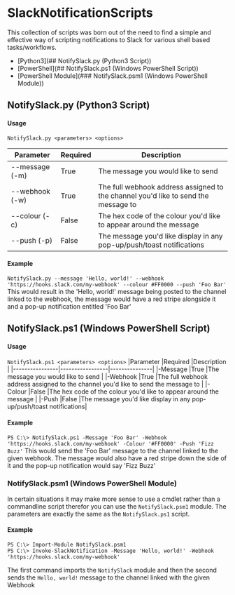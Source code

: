 # SlackNotificationScripts
This collection of scripts was born out of the need to find a simple and effective way of scripting notifications to Slack for various shell based tasks/workflows.

* [Python3](## NotifySlack.py (Python3 Script))
* [PowerShell](## NotifySlack.ps1 (Windows PowerShell Script))  
* [PowerShell Module](### NotifySlack.psm1 (Windows PowerShell Module))  

## NotifySlack.py (Python3 Script)

#### Usage
`NotifySlack.py <parameters> <options>`

|Parameter       |Required         |Description    |
|----------------|-----------------|---------------|
|--message (-m)  |True             |The message you would like to send |
|--webhook (-w)  |True             |The full webhook address assigned to the channel you'd like to send the message to |
|--colour (-c)   |False            |The hex code of the colour you'd like to appear around the message |
|--push (-p)     |False            |The message you'd like display in any pop-up/push/toast notifications|

#### Example
`NotifySlack.py --message 'Hello, world!' --webhook 'https://hooks.slack.com/my-webhook' --colour #FF0000 --push 'Foo Bar'`
This would result in the 'Hello, world!' message being posted to the channel linked to the webhook, the message would have a red stripe alongside it and a pop-up notification entitled 'Foo Bar'

## NotifySlack.ps1 (Windows PowerShell Script)

#### Usage
`NotifySlack.ps1 <parameters> <options>`
|Parameter       |Required         |Description    |
|----------------|-----------------|---------------|
|-Message        |True             |The message you would like to send |
|-Webhook        |True             |The full webhook address assigned to the channel you'd like to send the message to |
|-Colour         |False            |The hex code of the colour you'd like to appear around the message |
|-Push           |False            |The message you'd like display in any pop-up/push/toast notifications|

#### Example
`PS C:\> NotifySlack.ps1 -Message 'Foo Bar' -Webhook 'https://hooks.slack.com/my-webhook' -Colour '#FF0000' -Push 'Fizz Buzz'`
This would send the 'Foo Bar' message to the channel linked to the given webhook. 
The message would also have a red stripe down the side of it and the pop-up notification would say 'Fizz Buzz'

### NotifySlack.psm1 (Windows PowerShell Module)
In certain situations it may make more sense to use a cmdlet rather than a commandline script therefor you can use the `NotifySlack.psm1` module.
The parameters are exactly the same as the `NotifySlack.ps1` script.

#### Example
```
PS C:\> Import-Module NotifySlack.psm1
PS C:\> Invoke-SlackNotification -Message 'Hello, world!' -Webhook 'https://hooks.slack.com/my-webhook'
```
The first command imports the `NotifySlack` module and then the second sends the `Hello, world!` message to the channel linked with the given Webhook
